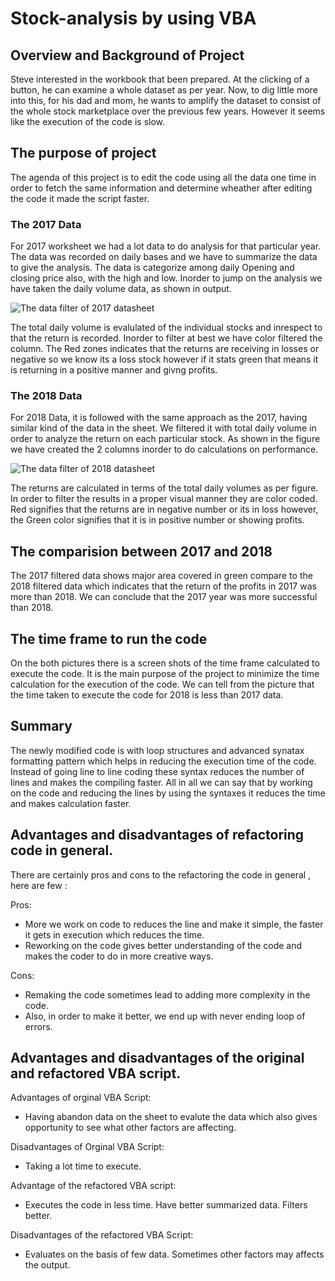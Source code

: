 # Stock-analysis by using VBA 

## Overview and Background of Project
Steve interested in the workbook that been prepared. At the clicking of a button, he can examine a whole dataset as per year. Now, to dig little more into this, for his dad and mom, he wants to amplify the dataset to consist of the whole stock marketplace over the previous few years. However it seems like the execution of the code is slow. 

## The purpose of project

 The agenda of this project is to edit the code using all the data one time in order to fetch the same information and determine wheather after editing the code it made the script faster.
 
 
 
 ### The 2017 Data
  For 2017 worksheet we had a lot data to do analysis for that  particular year. The data was recorded on daily bases and we have to summarize the data to give the analysis. The data is categorize among daily Opening and closing price also, with the high and low. Inorder to jump on the analysis we have taken the daily volume data, as shown in output. 
  
 ![The data filter of 2017 datasheet](https://github.com/urvish7/stock-analysis--Module2/blob/main/VBA_Challenge_2017.png)
 
 The total daily volume is evalulated of the individual stocks and inrespect to that the return is recorded. Inorder to filter at best we have color filtered the column. The Red zones indicates that the returns are receiving in losses or negative so we know its a loss stock however if it stats green that means it is returning in a positive manner and givng profits.
 
### The 2018 Data
  For 2018 Data, it is followed with the same approach as the 2017, having similar kind of the data in the sheet. We filtered it with total daily volume in order to analyze the return on each particular stock. As shown in the figure we have created the 2 columns inorder to do calculations on performance. 
 
  ![The data filter of 2018 datasheet](https://github.com/urvish7/stock-analysis--Module2/blob/main/VBA_Challenge_2018.png)
  
  The returns are calculated in terms of the total daily volumes as per figure. In order to filter the results in a proper visual manner they are color coded. Red signifies that the returns are in negative number or its in loss however, the Green color signifies that it is in positive number or showing profits.
  
  
## The comparision between 2017 and 2018

  The 2017 filtered data shows major area covered in green compare to the 2018 filtered data which indicates that the return of the profits in 2017 was more than 2018. We can conclude that the 2017 year was more successful than 2018.
  
## The time frame to run the code
   On the both pictures there is a screen shots of the time frame calculated to execute the code. It is the main purpose of the project to minimize the time calculation for the execution of the code. We can tell from the picture that the time taken to execute the code for 2018 is less than 2017 data.
   
## Summary

 The newly modified code is with  loop structures and advanced synatax formatting pattern which helps in reducing the execution time of the code. Instead of going line to line coding these syntax reduces the number of lines and makes the compiling faster. All in all we can say that by working on the code and reducing the lines by using the syntaxes it reduces the time and makes calculation faster. 
 
## Advantages and disadvantages of refactoring code in general. 
 There are certainly pros and cons to the refactoring the code in general , here are few :
 
   Pros: 
   
   - More we work on code to reduces the line and make it simple, the faster it gets in execution which reduces the time.
   - Reworking on the code gives better understanding of the code and makes the coder to do in more creative ways.
          
   Cons:
   
   - Remaking the code sometimes lead to adding more complexity in the code.
   - Also, in order to make it better, we end up with never ending loop of errors.



## Advantages and disadvantages of the original and refactored VBA script.
   Advantages of orginal VBA Script:
   - Having abandon data on the sheet to evalute the data which also gives opportunity to see what other factors are affecting. 
  
   Disadvantages of Orginal VBA Script:  
   - Taking a lot time to execute.
  
   Advantage of the refactored VBA script: 
   - Executes the code in less time. Have better summarized data. Filters better.   
  
   Disadvantages of the refactored  VBA Script:
   - Evaluates on the basis of few data. Sometimes other factors may affects the output.
